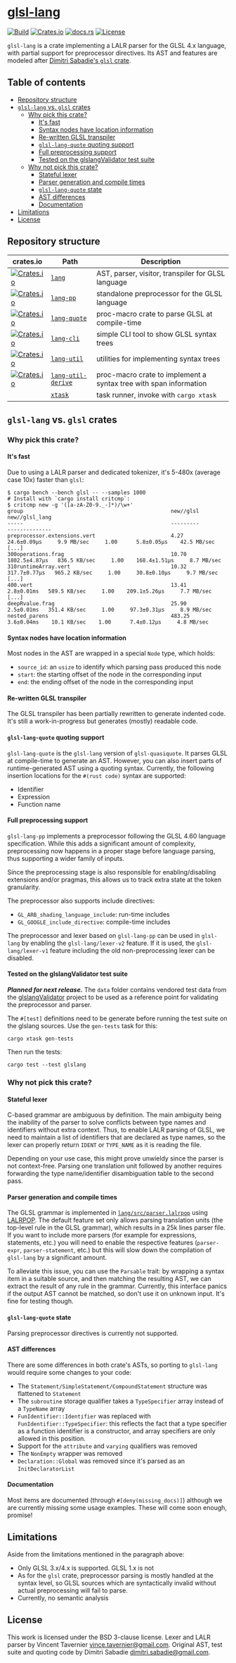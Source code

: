 # [glsl-lang](https://github.com/vtavernier/glsl-lang)

[![Build](https://github.com/vtavernier/glsl-lang/workflows/build/badge.svg?branch=master)](https://github.com/vtavernier/glsl-lang/actions)
[![Crates.io](https://img.shields.io/crates/v/glsl-lang)](https://crates.io/crates/glsl-lang)
[![docs.rs](https://img.shields.io/docsrs/glsl-lang)](https://docs.rs/glsl-lang/)
[![License](https://img.shields.io/github/license/vtavernier/glsl-lang)](LICENSE)

`glsl-lang` is a crate implementing a LALR parser for the GLSL 4.x language,
with partial support for preprocessor directives. Its AST and features are
modeled after [Dimitri Sabadie's `glsl` crate](https://github.com/phaazon/glsl).

## Table of contents

<!-- vim-markdown-toc GFM -->

* [Repository structure](#repository-structure)
* [`glsl-lang` vs. `glsl` crates](#glsl-lang-vs-glsl-crates)
  * [Why pick this crate?](#why-pick-this-crate)
    * [It's fast](#its-fast)
    * [Syntax nodes have location information](#syntax-nodes-have-location-information)
    * [Re-written GLSL transpiler](#re-written-glsl-transpiler)
    * [`glsl-lang-quote` quoting support](#glsl-lang-quote-quoting-support)
    * [Full preprocessing support](#full-preprocessing-support)
    * [Tested on the glslangValidator test suite](#tested-on-the-glslangvalidator-test-suite)
  * [Why not pick this crate?](#why-not-pick-this-crate)
    * [Stateful lexer](#stateful-lexer)
    * [Parser generation and compile times](#parser-generation-and-compile-times)
    * [`glsl-lang-quote` state](#glsl-lang-quote-state)
    * [AST differences](#ast-differences)
    * [Documentation](#documentation)
* [Limitations](#limitations)
* [License](#license)

<!-- vim-markdown-toc -->

## Repository structure

| crates.io                                                                                                   | Path                                   | Description                                                       |
| ---                                                                                                         | ---                                    | ---                                                               |
| [![Crates.io](https://img.shields.io/crates/v/glsl-lang)](https://crates.io/crates/glsl-lang)               | [`lang`](lang)                         | AST, parser, visitor, transpiler for GLSL language                |
| [![Crates.io](https://img.shields.io/crates/v/glsl-lang-pp)](https://crates.io/crates/glsl-lang-pp)         | [`lang-pp`](lang-pp)                   | standalone preprocessor for the GLSL language                     |
| [![Crates.io](https://img.shields.io/crates/v/glsl-lang-quote)](https://crates.io/crates/glsl-lang-quote)   | [`lang-quote`](lang-quote)             | proc-macro crate to parse GLSL at compile-time                    |
| [![Crates.io](https://img.shields.io/crates/v/glsl-lang-cli)](https://crates.io/crates/glsl-lang-cli)       | [`lang-cli`](lang-cli)                 | simple CLI tool to show GLSL syntax trees                         |
| [![Crates.io](https://img.shields.io/crates/v/lang-util)](https://crates.io/crates/lang-util)               | [`lang-util`](lang-util)               | utilities for implementing syntax trees                           |
| [![Crates.io](https://img.shields.io/crates/v/lang-util-derive)](https://crates.io/crates/lang-util-derive) | [`lang-util-derive`](lang-util-derive) | proc-macro crate to implement a syntax tree with span information |
|                                                                                                             | [`xtask`](xtask)                       | task runner, invoke with `cargo xtask`                            |

## `glsl-lang` vs. `glsl` crates

### Why pick this crate?

#### It's fast

Due to using a LALR parser and dedicated tokenizer, it's 5-480x (average case
10x) faster than `glsl`:

    $ cargo bench --bench glsl -- --samples 1000
    # Install with `cargo install critcmp`:
    $ critcmp new -g '([a-zA-Z0-9._-]*)/\w+'
    group                                               new//glsl                               new//glsl_lang
    -----                                               ---------                               --------------
    preprocessor.extensions.vert                        4.27     24.6±0.09µs     9.9 MB/sec     1.00      5.8±0.05µs    42.5 MB/sec
    [...]
    300operations.frag                                  10.70  1802.5±4.87µs   836.5 KB/sec     1.00    168.4±1.51µs     8.7 MB/sec
    310runtimeArray.vert                                10.32   317.7±0.77µs   965.2 KB/sec     1.00     30.8±0.10µs     9.7 MB/sec
    [...]
    400.vert                                            13.41     2.8±0.01ms   589.5 KB/sec     1.00    209.1±5.26µs     7.7 MB/sec
    [...]
    deepRvalue.frag                                     25.90     2.5±0.01ms   351.4 KB/sec     1.00     97.3±0.31µs     8.9 MB/sec
    nested_parens                                       483.25     3.6±0.04ms    10.1 KB/sec    1.00      7.4±0.12µs     4.8 MB/sec

#### Syntax nodes have location information

Most nodes in the AST are wrapped in a special `Node` type, which holds:

* `source_id`: an `usize` to identify which parsing pass produced this node
* `start`: the starting offset of the node in the corresponding input
* `end`: the ending offset of the node in the corresponding input

#### Re-written GLSL transpiler

The GLSL transpiler has been partially rewritten to generate indented code.
It's still a work-in-progress but generates (mostly) readable code.

#### `glsl-lang-quote` quoting support

`glsl-lang-quote` is the `glsl-lang` version of `glsl-quasiquote`. It parses
GLSL at compile-time to generate an AST. However, you can also insert parts
of runtime-generated AST using a quoting syntax. Currently, the following
insertion locations for the `#(rust code)` syntax are supported:

* Identifier
* Expression
* Function name

#### Full preprocessing support

`glsl-lang-pp` implements a preprocessor following the GLSL 4.60 language
specification. While this adds a significant amount of complexity,
preprocessing now happens in a proper stage before language parsing, thus
supporting a wider family of inputs.

Since the preprocessing stage is also responsible for enabling/disabling
extensions and/or pragmas, this allows us to track extra state at the token
granularity.

The preprocessor also supports include directives:
* `GL_ARB_shading_language_include`: run-time includes
* `GL_GOOGLE_include_directive`: compile-time includes

The preprocessor and lexer based on `glsl-lang-pp` can be used in `glsl-lang`
by enabling the `glsl-lang/lexer-v2` feature. If it is used, the
`glsl-lang/lexer-v1` feature including the old non-preprocessing lexer can be
disabled.

#### Tested on the glslangValidator test suite

***Planned for next release.*** The `data` folder contains vendored test data
from the [glslangValidator](https://github.com/KhronosGroup/glslang) project to
be used as a reference point for validating the preprocessor and parser.

The `#[test]` definitions need to be generate before running the test suite on
the glslang sources. Use the `gen-tests` task for this:

    cargo xtask gen-tests

Then run the tests:

    cargo test --test glslang

### Why not pick this crate?

#### Stateful lexer

C-based grammar are ambiguous by definition. The main ambiguity being the
inability of the parser to solve conflicts between type names and identifiers
without extra context. Thus, to enable LALR parsing of GLSL, we need to
maintain a list of identifiers that are declared as type names, so the lexer
can properly return `IDENT` or `TYPE_NAME` as it is reading the file.

Depending on your use case, this might prove unwieldy since the parser is not
context-free. Parsing one translation unit followed by another requires
forwarding the type name/identifier disambiguation table to the second pass.

#### Parser generation and compile times

The GLSL grammar is implemented in
[`lang/src/parser.lalrpop`](lang/src/parser.lalrpop) using
[LALRPOP](https://github.com/lalrpop/lalrpop). The default feature set only
allows parsing translation units (the top-level rule in the GLSL grammar),
which results in a 25k lines parser file. If you want to include more parsers
(for example for expressions, statements, etc.) you will need to enable the
respective features (`parser-expr`, `parser-statement`, etc.) but this will
slow down the compilation of `glsl-lang` by a significant amount.

To alleviate this issue, you can use the `Parsable` trait: by wrapping a syntax
item in a suitable source, and then matching the resulting AST, we can extract
the result of any rule in the grammar. Currently, this interface panics if the
output AST cannot be matched, so don't use it on unknown input. It's fine for
testing though.

#### `glsl-lang-quote` state

Parsing preprocessor directives is currently not supported.

#### AST differences

There are some differences in both crate's ASTs, so porting to `glsl-lang`
would require some changes to your code:
* The `Statement/SimpleStatement/CompoundStatement` structure was flattened to `Statement`
* The `subroutine` storage qualifier takes a `TypeSpecifier` array instead of a `TypeName` array
* `FunIdentifier::Identifier` was replaced with `FunIdentifier::TypeSpecifier`:
  this reflects the fact that a type specifier as a function identifier is a
  constructor, and array specifiers are only allowed in this position.
* Support for the `attribute` and `varying` qualifiers was removed
* The `NonEmpty` wrapper was removed
* `Declaration::Global` was removed since it's parsed as an `InitDeclaratorList`

#### Documentation

Most items are documented (through `#[deny(missing_docs)]`) although we are
currently missing some usage examples. These will come soon enough, promise!

## Limitations

Aside from the limitations mentioned in the paragraph above:

* Only GLSL 3.x/4.x is supported. GLSL 1.x is not
* As for the `glsl` crate, preprocessor parsing is mostly handled at the syntax
  level, so GLSL sources which are syntactically invalid without actual
  preprocessing will fail to parse.
* Currently, no semantic analysis

## License

This work is licensed under the BSD 3-clause license. Lexer and LALR parser by
Vincent Tavernier <vince.tavernier@gmail.com>. Original AST, test suite and
quoting code by Dimitri Sabadie <dimitri.sabadie@gmail.com>.
